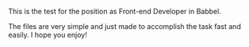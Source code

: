 This is the test for the position as Front-end Developer in Babbel.

The files are very simple and just made to accomplish the task fast and easily. I hope you enjoy!
